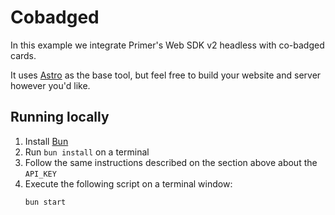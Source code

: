 # Cobadged

In this example we integrate Primer's Web SDK v2 headless with co-badged cards.

It uses [Astro](https://astro.build) as the base tool, but feel free to build your website and server however you'd like.

## Running locally

1. Install [Bun](https://bun.sh)
2. Run `bun install` on a terminal
3. Follow the same instructions described on the section above about the `API_KEY`
4. Execute the following script on a terminal window:
   ```sh
   bun start
   ```
